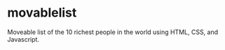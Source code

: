# movablelist
Moveable list of the 10 richest people in the world using HTML, CSS, and Javascript. 
